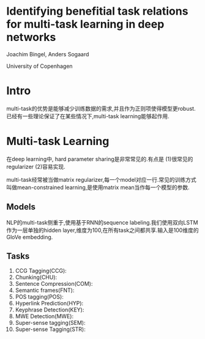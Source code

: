 # Identifying benefitial task relations for multi-task learning in deep networks

Joachim Bingel, Anders Sogaard

University of Copenhagen

# Intro

multi-task的优势是能够减少训练数据的需求,并且作为正则项使得模型更robust.已经有一些理论保证了在某些情况下,multi-task learning能够起作用.

# Multi-task Learning

在deep learning中, hard parameter sharing是非常常见的.有点是 (1)很常见的regularizer (2)容易实现.

multi-task经常被当做matrix regularizer,每一个model对应一行.常见的训练方式叫做mean-constrained learning,是使用matrix mean当作每一个模型的参数.

## Models

NLP的multi-task侧重于,使用基于RNN的sequence labeling.我们使用双向LSTM作为一层单独的hidden layer,维度为100,在所有task之间都共享.输入是100维度的GloVe embedding.

## Tasks

1. CCG Tagging(CCG):
2. Chunking(CHU):
3. Sentence Compression(COM):
4. Semantic frames(FNT):
5. POS tagging(POS):
6. Hyperlink Prediction(HYP):
7. Keyphrase Detection(KEY):
8. MWE Detection(MWE):
9. Super-sense tagging(SEM):
10. Super-sense Tagging(STR):